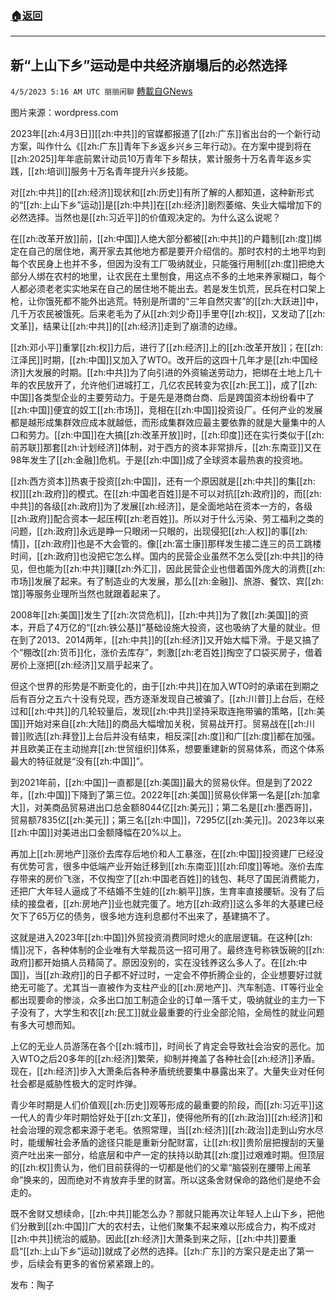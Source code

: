 ###  [:house:返回](README.md)
---


## 新“上山下乡”运动是中共经济崩塌后的必然选择
`4/5/2023 5:16 AM UTC 丽丽闲聊` [轉載自GNews](https://gnews.org/articles/1072478)

图片来源：wordpress.com  

2023年[[zh:4月3日]][[zh:中共]]的官媒都报道了[[zh:广东]]省出台的一个新行动方案，叫作什么《[[zh:广东]]青年下乡返乡兴乡三年行动》。在方案中提到将在[[zh:2025]]年年底前累计动员10万青年下乡帮扶，累计服务十万名青年返乡实践，[[zh:培训]]服务十万名青年提升兴乡技能。  

对[[zh:中共]]的[[zh:经济]]现状和[[zh:历史]]有所了解的人都知道，这种新形式的“[[zh:上山下乡”运动]]是[[zh:中共]]在[[zh:经济]]剧烈萎缩、失业大幅增加下的必然选择。当然也是[[zh:习近平]]的价值观决定的。为什么这么说呢？  

在[[zh:改革开放]]前，[[zh:中国]]人绝大部分都被[[zh:中共]]的户籍制[[zh:度]]绑定在自己的居住地，离开家去其他地方都是要开介绍信的。那时农村的土地平均到每个农民身上也并不多，但因为没有工厂吸纳就业，只能强行用制[[zh:度]]把绝大部分人绑在农村的地里，让农民在土里刨食，用这点不多的土地来养家糊口，每个人都必须老老实实地呆在自己的居住地不能出去。若是发生饥荒，民兵在村口架上枪，让你饿死都不能外出逃荒。特别是所谓的“三年自然灾害”的[[zh:大跃进]]中，几千万农民被饿死。后来老毛为了从[[zh:刘少奇]]手里夺[[zh:权]]，又发动了[[zh:文革]]，结果让[[zh:中共]]的[[zh:经济]]走到了崩溃的边缘。  

[[zh:邓小平]]重掌[[zh:权]]力后，进行了[[zh:经济]]上的[[zh:改革开放]]；在[[zh:江泽民]]时期，[[zh:中国]]又加入了WTO。改开后的这四十几年才是[[zh:中国经济]]大发展的时期。[[zh:中共]]为了向引进的外资输送劳动力，把绑在土地上几十年的农民放开了，允许他们进城打工，几亿农民转变为农[[zh:民工]]，成了[[zh:中国]]各类型企业的主要劳动力。于是先是港商台商、后是跨国资本纷纷看中了[[zh:中国]]便宜的奴工[[zh:市场]]，竞相在[[zh:中国]]投资设厂。任何产业的发展都是越形成集群效应成本就越低，而形成集群效应最主要依靠的就是大量集中的人口和劳力。[[zh:中国]]在大搞[[zh:改革开放]]时，[[zh:印度]]还在实行类似于[[zh:前苏联]]那套[[zh:计划经济]]体制，对于西方的资本非常排斥，[[zh:东南亚]]又在98年发生了[[zh:金融]]危机。于是[[zh:中国]]成了全球资本最热衷的投资地。  

[[zh:西方资本]]热衷于投资[[zh:中国]]，还有一个原因就是[[zh:中共]]的集[[zh:权]][[zh:政府]]的模式。在[[zh:中国老百姓]]是不可以对抗[[zh:政府]]的，而[[zh:中共]]的各级[[zh:政府]]为了发展[[zh:经济]]，是全面地站在资本一方的，各级[[zh:政府]]配合资本一起压榨[[zh:老百姓]]。所以对于什么污染、劳工福利之类的问题，[[zh:政府]]永远是睁一只眼闭一只眼的，出现侵犯[[zh:人权]]的事[[zh:情]]，[[zh:政府]]也是不大会管的。像[[zh:富士康]]那样发生接二连三的员工跳楼时间，[[zh:政府]]也没把它怎么样。国内的民营企业虽然不怎么受[[zh:中共]]的待见，但也能为[[zh:中共]]赚[[zh:外汇]]，因此民营企业也借着国外庞大的消费[[zh:市场]]发展了起来。有了制造业的大发展，那么[[zh:金融]]、旅游、餐饮、宾[[zh:馆]]等服务业理所当然也就跟着起来了。  

2008年[[zh:美国]]发生了[[zh:次贷危机]]，[[zh:中共]]为了救[[zh:美国]]的资本，开启了4万亿的“[[zh:铁公基]]”基础设施大投资，这也吸纳了大量的就业。但在到了2013、2014两年，[[zh:中共]]的[[zh:经济]]又开始大幅下滑。于是又搞了个“棚改[[zh:货币]]化，涨价去库存”，刺激[[zh:老百姓]]掏空了口袋买房子，借着房价上涨把[[zh:经济]]又扇乎起来了。  

但这个世界的形势是不断变化的，由于[[zh:中共]]在加入WTO时的承诺在到期之后有百分之五六十没有兑现，西方逐渐发现自己被骗了。[[zh:川普]]上台后，在经过和[[zh:中共]]的几轮较量后，发现[[zh:中共]]坚持采取连拖带骗的策略，[[zh:美国]]开始对来自[[zh:大陆]]的商品大幅增加关税，贸易战开打。贸易战在[[zh:川普]]败选[[zh:拜登]]上台后并没有结束，相反深[[zh:度]]和广[[zh:度]]都在加强。并且欧美正在主动抛弃[[zh:世贸组织]]体系，想要重建新的贸易体系，而这个体系最大的特征就是“没有[[zh:中国]]”。  

到2021年前，[[zh:中国]]一直都是[[zh:美国]]最大的贸易伙伴。但是到了2022年，[[zh:中国]]下降到了第三位。2022年[[zh:美国]]贸易伙伴第一名是[[zh:加拿大]]，对美商品贸易进出口总金额8044亿[[zh:美元]]；第二名是[[zh:墨西哥]]，贸易额7835亿[[zh:美元]]；第三名[[zh:中国]]，7295亿[[zh:美元]]。2023年以来[[zh:中国]]对美进出口金额降幅在20%以上。  

再加上[[zh:房地产]]涨价去库存后地价和人工暴涨，在[[zh:中国]]投资建厂已经没有优势可言，很多中低端产业开始迁移到[[zh:东南亚]][[zh:印度]]等地。涨价去库存带来的房价飞涨，不仅掏空了[[zh:中国老百姓]]的钱包、耗尽了国民消费能力，还把广大年轻人逼成了不结婚不生娃的[[zh:躺平]]族，生育率直接腰斩。没有了后续的接盘者，[[zh:房地产]]业也就完蛋了。地方[[zh:政府]]这么多年的大基建已经欠下了65万亿的债务，很多地方连利息都付不出来了，基建搞不了。  

这就是进入2023年[[zh:中国]]外贸投资消费同时熄火的底层逻辑。在这种[[zh:情]]况下，各种体制的企业唯有大举裁员这一招可用了。最终连号称铁饭碗的[[zh:政府]]都开始搞人员精简了。原因没别的，实在没钱养这么多人了。在[[zh:中国]]，当[[zh:政府]]的日子都不好过时，一定会不停折腾企业的，企业想要好过就绝无可能了。尤其当一直被作为支柱产业的[[zh:房地产]]、汽车制造、IT等行业全都出现要命的惨淡，众多出口加工制造企业的订单一落千丈，吸纳就业的主力一下子没有了，大学生和农[[zh:民工]]就业最重要的行业全部沦陷，全局性的就业问题有多大可想而知。  

上亿的无业人员游荡在各个[[zh:城市]]，时间长了肯定会导致社会治安的恶化。加入WTO之后20多年的[[zh:经济]]繁荣，抑制并掩盖了各种社会[[zh:经济]]矛盾。现在，[[zh:经济]]步入大萧条后各种矛盾统统要集中暴露出来了。大量失业对任何社会都是威胁性极大的定时炸弹。  

青少年时期是人们价值观[[zh:历史]]观等形成的最重要的阶段，而[[zh:习近平]]这一代人的青少年时期恰好处于[[zh:文革]]，使得他所有的[[zh:政治]][[zh:经济]]和社会治理的观念都来源于老毛。依照常理，当[[zh:经济]][[zh:政治]]走到山穷水尽时，能缓解社会矛盾的途径只能是重新分配财富，让[[zh:权]]贵阶层把搜刮的天量资产吐出来一部分，给底层和中产一定的扶持以助其[[zh:度]]过艰难时期。但顶层的[[zh:权]]贵认为，他们目前获得的一切都是他们的父辈“脑袋别在腰带上闹革命”换来的，因而绝对不肯放弃手里的财富。所以这条舍财保命的路他们是绝不会走的。  

既不舍财又想续命，[[zh:中共]]能怎么办？那就只能再次让年轻人上山下乡，把他们分散到[[zh:中国]]广大的农村去，让他们聚集不起来难以形成合力，构不成对[[zh:中共]]统治的威胁。因此[[zh:经济]]大萧条到来之际，[[zh:中共]]要重启“[[zh:上山下乡”运动]]就成了必然的选择。[[zh:广东]]的方案只是走出了第一步，后续会有更多的省份紧紧跟上的。  

发布：陶子


